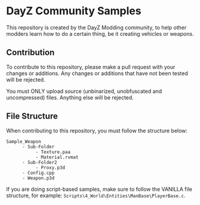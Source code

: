 # DayZ Community Samples

This repository is created by the DayZ Modding community, to help other modders learn how to do a certain thing, be it creating vehicles or weapons.

## Contribution

To contribute to this repository, please make a pull request with your changes or additions. Any changes or additions that have not been tested will be rejected.

You must ONLY upload source (unbinarized, unobfuscated and uncompressed) files. Anything else will be rejected.

## File Structure

When contributing to this repository, you must follow the structure below:
```
Sample_Weapon
      - Sub-Folder
           - Texture.paa
           - Material.rvmat
      - Sub-Folder2
           - Proxy.p3d
      - Config.cpp
      - Weapon.p3d
```

If you are doing script-based samples, make sure to follow the VANILLA file structure, for example: `Scripts\4_World\Entities\ManBase\PlayerBase.c`.
